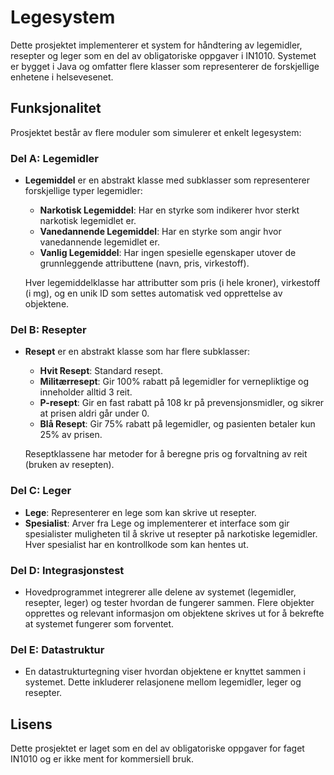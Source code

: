 # Legesystem

Dette prosjektet implementerer et system for håndtering av legemidler, resepter og leger som en del av obligatoriske oppgaver i IN1010. Systemet er bygget i Java og omfatter flere klasser som representerer de forskjellige enhetene i helsevesenet.

## Funksjonalitet

Prosjektet består av flere moduler som simulerer et enkelt legesystem:

### Del A: Legemidler
- **Legemiddel** er en abstrakt klasse med subklasser som representerer forskjellige typer legemidler:
  - **Narkotisk Legemiddel**: Har en styrke som indikerer hvor sterkt narkotisk legemidlet er.
  - **Vanedannende Legemiddel**: Har en styrke som angir hvor vanedannende legemidlet er.
  - **Vanlig Legemiddel**: Har ingen spesielle egenskaper utover de grunnleggende attributtene (navn, pris, virkestoff).
  
  Hver legemiddelklasse har attributter som pris (i hele kroner), virkestoff (i mg), og en unik ID som settes automatisk ved opprettelse av objektene.

### Del B: Resepter
- **Resept** er en abstrakt klasse som har flere subklasser:
  - **Hvit Resept**: Standard resept.
  - **Militærresept**: Gir 100% rabatt på legemidler for vernepliktige og inneholder alltid 3 reit.
  - **P-resept**: Gir en fast rabatt på 108 kr på prevensjonsmidler, og sikrer at prisen aldri går under 0.
  - **Blå Resept**: Gir 75% rabatt på legemidler, og pasienten betaler kun 25% av prisen.

  Reseptklassene har metoder for å beregne pris og forvaltning av reit (bruken av resepten).

### Del C: Leger
- **Lege**: Representerer en lege som kan skrive ut resepter.
- **Spesialist**: Arver fra Lege og implementerer et interface som gir spesialister muligheten til å skrive ut resepter på narkotiske legemidler. Hver spesialist har en kontrollkode som kan hentes ut.

### Del D: Integrasjonstest
- Hovedprogrammet integrerer alle delene av systemet (legemidler, resepter, leger) og tester hvordan de fungerer sammen. Flere objekter opprettes og relevant informasjon om objektene skrives ut for å bekrefte at systemet fungerer som forventet.

### Del E: Datastruktur
- En datastrukturtegning viser hvordan objektene er knyttet sammen i systemet. Dette inkluderer relasjonene mellom legemidler, leger og resepter.

## Lisens
Dette prosjektet er laget som en del av obligatoriske oppgaver for faget IN1010 og er ikke ment for kommersiell bruk.
